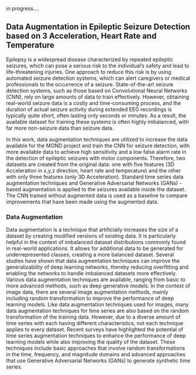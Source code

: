 
in progress....

## Data Augmentation in Epileptic Seizure Detection based on 3 Acceleration, Heart Rate and Temperature

Epilepsy is a widespread disease characterized by repeated epileptic seizures, which can
pose a serious risk to the individual’s safety and lead to life-threatening injuries. One approach
to reduce this risk is by using automated seizure detection systems, which can alert
caregivers or medical professionals to the occurrence of a seizure. State-of-the-art seizure
detection systems, such as those based on Convolutional Neural Networks (CNN), rely on
large amounts of data to train effectively. However, obtaining real-world seizure data is
a costly and time-consuming process, and the duration of actual seizure activity during
extended EEG recordings is typically quite short, often lasting only seconds or minutes.
As a result, the available dataset for training these systems is often highly imbalanced,
with far more non-seizure data than seizure data.

In this work, data augmentation techniques are utilized to increase the data available for
the MOND project and train the CNN for seizure
detection, with more available data to achieve high sensitivity and a low false alarm rate in
the detection of epileptic seizures with motor components. Therefore, two datasets are created
from the original data: one with five features (3D Acceleration in x,y,z direction, heart rate and
temperature) and the other with only three features (only 3D Acceleration).
Standard time series data augmentation techniques and Generative Adversarial Networks
(GANs) -based augmentation is applied to the seizures available inside the dataset.
The CNN trained without augmented data is used as a baseline to compare improvements
that have been made using the augmented data.

### Data Augmentation
Data augmentation is a technique that artificially increases the size of a dataset by creating
modified versions of existing data. It is particularly helpful in the context of imbalanced
dataset distributions commonly found in real-world applications. It allows for additional
data to be generated for underrepresented classes, creating a more balanced dataset. Several
studies have shown that data augmentation techniques can improve the generalizability
of deep learning networks, thereby reducing overfitting and enabling the networks to handle
imbalanced datasets more effectively.
  Various data augmentation techniques are available, ranging from basic to more advanced
methods, such as deep generative models. In the context of image data, there are several
image augmentation methods, mainly including random transformation to improve
the performance of deep learning models. Like data augmentation techniques used for
images, many data augmentation techniques for time series are also based on the random
transformation of the training data. However, due to a diverse amount of time series with
each having different characteristics, not each technique applies to every dataset.
  Recent surveys have highlighted the potential of time series augmentation techniques to
enhance the performance of deep learning models while also improving the quality of the dataset.
These techniques include basic approaches that involve random transformations in
the time, frequency, and magnitude domains and advanced approaches that use Generative
Adversarial Networks (GANs) to generate synthetic time series.





